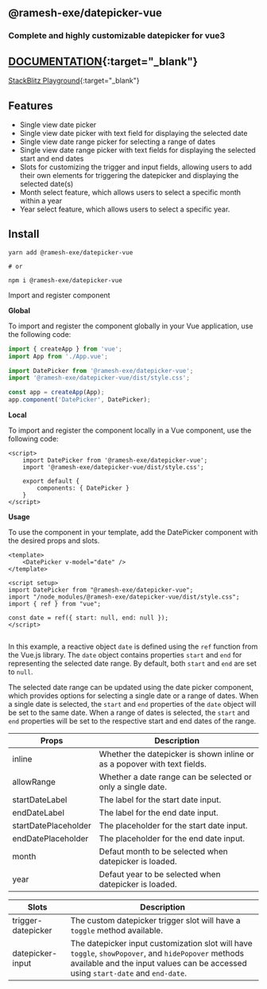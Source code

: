## @ramesh-exe/datepicker-vue


### Complete and highly customizable datepicker for vue3

## [DOCUMENTATION](https://datepicker-vue-docs.readthedocs.io/en/latest/index.html){:target="_blank"}

[StackBlitz Playground](https://stackblitz.com/edit/ramesh-exedatepicker-vue?file=src%2Fcomponents%2FPlayground.vue){:target="_blank"}

## Features

- Single view date picker
- Single view date picker with text field for displaying the selected date
- Single view date range picker for selecting a range of dates
- Single view date range picker with text fields for displaying the selected start and end dates
- Slots for customizing the trigger and input fields, allowing users to add their own elements for triggering the datepicker and displaying the selected date(s)
- Month select feature, which allows users to select a specific month within a year
- Year select feature, which allows users to select a specific year.

## Install

```shell
yarn add @ramesh-exe/datepicker-vue

# or

npm i @ramesh-exe/datepicker-vue
```

Import and register component

**Global**

To import and register the component globally in your Vue application, use the following code:

```js
import { createApp } from 'vue';
import App from './App.vue';

import DatePicker from '@ramesh-exe/datepicker-vue';
import '@ramesh-exe/datepicker-vue/dist/style.css';

const app = createApp(App);
app.component('DatePicker', DatePicker);
```

**Local**

To import and register the component locally in a Vue component, use the following code:


```vue
<script>
    import DatePicker from '@ramesh-exe/datepicker-vue';
    import '@ramesh-exe/datepicker-vue/dist/style.css';
    
    export default {
        components: { DatePicker }
    }
</script>
```

**Usage**


To use the component in your template, add the DatePicker component with the desired props and slots.

```vue
<template>
    <DatePicker v-model="date" />
</template>

<script setup>
import DatePicker from "@ramesh-exe/datepicker-vue";
import "/node_modules/@ramesh-exe/datepicker-vue/dist/style.css";
import { ref } from "vue";

const date = ref({ start: null, end: null });
</script>


```

In this example, a reactive object `date` is defined using the `ref` function from the Vue.js library. The `date` object contains properties `start` and `end` for representing the selected date range. By default, both `start` and `end` are set to `null`.

The selected date range can be updated using the date picker component, which provides options for selecting a single date or a range of dates. When a single date is selected, the `start` and `end` properties of the `date` object will be set to the same date. When a range of dates is selected, the `start` and `end` properties will be set to the respective start and end dates of the range.



| Props           | Description                                                                                            |
|-----------------|--------------------------------------------------------------------------------------------------------|
| inline          | Whether the datepicker is shown inline or as a popover with text fields.                                                |
| allowRange      | Whether a date range can be selected or only a single date.                                            |
| startDateLabel  | The label for the start date input.                                                                    |
| endDateLabel    | The label for the end date input.                                                                      |
| startDatePlaceholder | The placeholder for the start date input.                                                          |
| endDatePlaceholder   | The placeholder for the end date input.                                                        |
| month   | Defaut month to be selected when datepicker is loaded.                                                        |
| year   | Defaut year to be selected when datepicker is loaded.                                                            |

| Slots           | Description                                                                                            |
|-----------------|--------------------------------------------------------------------------------------------------------|
| trigger-datepicker | The custom datepicker trigger slot will have a `toggle` method available.                           |
| datepicker-input   | The datepicker input customization slot will have `toggle`, `showPopover`, and `hidePopover` methods available and the input values can be accessed using `start-date` and `end-date`.                                                     |


